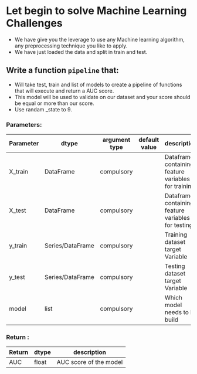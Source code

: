 # Let begin to solve Machine Learning Challenges

* We have give you the leverage to use any Machine learning algorithm, any preprocessing technique you like to apply.
* We have just loaded the data and split in train and test.


## Write a function `pipeline` that:

* Will take test, train and list of models to create a pipeline of functions that will execute and return a AUC score.
* This model will be used to validate on our dataset and your score should be equal or more than our score.
* Use randam _state to 9.


### Parameters:

| Parameter | dtype | argument type | default value | description |
| --- | --- | --- | --- | --- |
| X_train | DataFrame | compulsory | | Dataframe containing feature variables for training|
| X_test | DataFrame | compulsory | | Dataframe containing feature variables for testing|
| y_train | Series/DataFrame | compulsory | | Training dataset target Variable |
| y_test | Series/DataFrame | compulsory | | Testing dataset target Variable |
| model | list | compulsory | | Which model needs to be build |

### Return :

| Return | dtype | description |
| --- | --- | --- |
| AUC | float | AUC score of the model |
